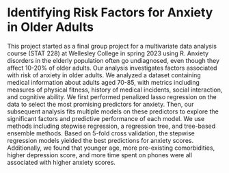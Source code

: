 # Identifying Risk Factors for Anxiety in Older Adults

This project started as a final group project for a multivariate data analysis course (STAT 228) at Wellesley College in spring 2023 using R. Anxiety disorders in the elderly population often go undiagnosed, even though they affect 10-20% of older adults. Our analysis investigates factors associated with risk of anxiety in older adults. We analyzed a dataset containing medical information about adults aged 70-85, with metrics including measures of physical fitness, history of medical incidents, social interaction, and cognitive ability. We first performed penalized lasso regression on the data to select the most promising predictors for anxiety. Then, our subsequent analysis fits multiple models on these predictors to explore the significant factors and predictive performance of each model. We use methods including stepwise regression, a regression tree, and tree-based ensemble methods. Based on 5-fold cross validation, the stepwise regression models yielded the best predictions for anxiety scores. Additionally, we found that younger age, more pre-existing comorbidities, higher depression score, and more time spent on phones were all associated with higher anxiety scores.
